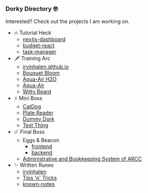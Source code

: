 ### Dorky Directory 🤓

Interested? Check out the projects I am working on.

- 🔥 Tutorial Heck
    - [nextjs-dashboard](https://github.com/irvinhalen/nextjs-dashboard)
    - [budget-react](https://github.com/irvinhalen/budget-react)
    - [task-manager](https://github.com/irvinhalen/task-manager)
- 🗡️ Training Arc
    - [irvinhalen.github.io](https://github.com/irvinhalen/irvinhalen.github.io)
    - [Bouquet Bloom](https://github.com/irvinhalen/bouquet-bloom)
    - [Aqua-Air H2O](https://github.com/irvinhalen/aqua-air-h2o)
    - [Aqua-Air](https://github.com/irvinhalen/aqua-air)
    - [Witty Beard](https://github.com/irvinhalen/witty-beard)
- ⚡ Mini Boss
    - [CatDog](https://github.com/irvinhalen/cat-dog)
    - [Plate Reader](https://github.com/richlim16/plate_reader)
    - [Dummy Dork](https://github.com/irvinhalen/dummy-dork)
    - [Test Thing](https://github.com/irvinhalen/test-thing)
- ☄️ Final Boss
    - Eggs & Beacon
        - [frontend](https://github.com/irvinhalen/eggs-n-beacon)
        - [backend](https://github.com/irvinhalen/enb_backend)
    - [Administrative and Bookkeeping System of ARCC](https://github.com/irvinhalen/arccinc)
- ✨ Written Runes
    - [irvinhalen](https://github.com/irvinhalen/irvinhalen)
    - [Tips 'n' Tricks](https://github.com/irvinhalen/tips-n-tricks)
    - [known-notes](https://github.com/irvinhalen/known-notes)
